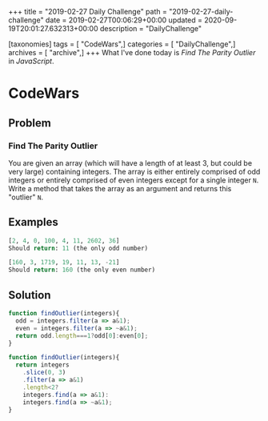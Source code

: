 +++
title = "2019-02-27 Daily Challenge"
path = "2019-02-27-daily-challenge"
date = 2019-02-27T00:06:29+00:00
updated = 2020-09-19T20:01:27.632313+00:00
description = "DailyChallenge"

[taxonomies]
tags = [ "CodeWars",]
categories = [ "DailyChallenge",]
archives = [ "archive",]
+++
What I've done today is *Find The Parity Outlier* in *JavaScript*.
<!-- more -->

# CodeWars

## Problem

### Find The Parity Outlier

You are given an array (which will have a length of at least 3, 
but could be very large) containing integers. The array is either 
entirely comprised of odd integers or entirely comprised of even 
integers except for a single integer `N`. Write a method that takes 
the array as an argument and returns this "outlier" `N`.

## Examples

```py
[2, 4, 0, 100, 4, 11, 2602, 36]
Should return: 11 (the only odd number)

[160, 3, 1719, 19, 11, 13, -21]
Should return: 160 (the only even number)
```

## Solution

```js
function findOutlier(integers){
  odd = integers.filter(a => a&1);
  even = integers.filter(a => ~a&1);
  return odd.length===1?odd[0]:even[0];
}

function findOutlier(integers){
  return integers
    .slice(0, 3)
    .filter(a => a&1)
    .length<2?
    integers.find(a => a&1):
    integers.find(a => ~a&1);
}
```
